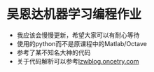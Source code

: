# 吴恩达机器学习编程作业
- 我应该会慢慢更新，希望大家可以有耐心等待
- 使用的python而不是原课程中的Matlab/Octave
- 参考了某不知名大神的代码
- 关于代码解析可以参考[lzwblog.oncetry.com](lzwblog.oncetry.com)
